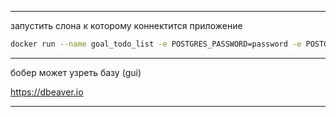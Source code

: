 ***
запустить слона к которому коннектится приложение
```bash
docker run --name goal_todo_list -e POSTGRES_PASSWORD=password -e POSTGRES_DB=goal_todo_list -d -p 5432:5432 postgres
```

***
бобер может узреть базу (gui)

https://dbeaver.io
***